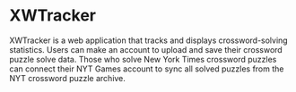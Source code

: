 # XWTracker

XWTracker is a web application that tracks and displays crossword-solving statistics. Users can make an account to upload and save their crossword puzzle solve data. Those who solve New York Times crossword puzzles can connect their NYT Games account to sync all solved puzzles from the NYT crossword puzzle archive.